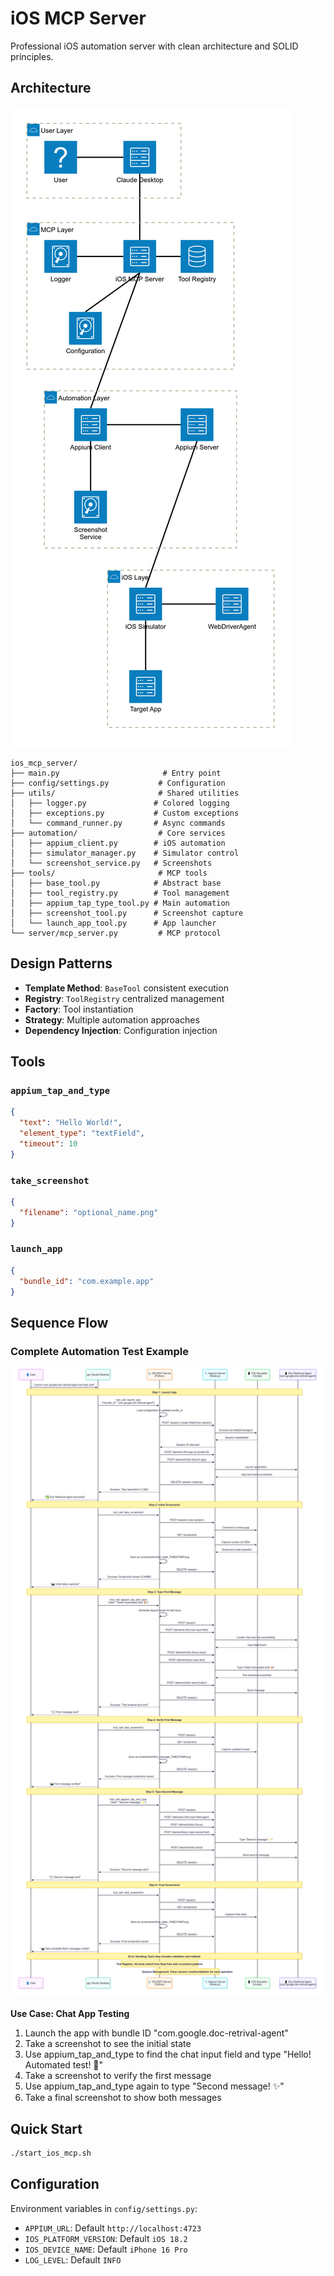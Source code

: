 # iOS MCP Server

Professional iOS automation server with clean architecture and SOLID principles.

## Architecture

![Architecture Diagram](../archDiagram.png)

```
ios_mcp_server/
├── main.py                       # Entry point
├── config/settings.py           # Configuration
├── utils/                       # Shared utilities
│   ├── logger.py               # Colored logging
│   ├── exceptions.py           # Custom exceptions
│   └── command_runner.py       # Async commands
├── automation/                  # Core services
│   ├── appium_client.py        # iOS automation
│   ├── simulator_manager.py    # Simulator control
│   └── screenshot_service.py   # Screenshots
├── tools/                       # MCP tools
│   ├── base_tool.py            # Abstract base
│   ├── tool_registry.py        # Tool management
│   ├── appium_tap_type_tool.py # Main automation
│   ├── screenshot_tool.py      # Screenshot capture
│   └── launch_app_tool.py      # App launcher
└── server/mcp_server.py         # MCP protocol
```

## Design Patterns

- **Template Method**: `BaseTool` consistent execution
- **Registry**: `ToolRegistry` centralized management
- **Factory**: Tool instantiation
- **Strategy**: Multiple automation approaches
- **Dependency Injection**: Configuration injection

## Tools

### `appium_tap_and_type`
```json
{
  "text": "Hello World!",
  "element_type": "textField",
  "timeout": 10
}
```

### `take_screenshot`
```json
{
  "filename": "optional_name.png"
}
```

### `launch_app`
```json
{
  "bundle_id": "com.example.app"
}
```

## Sequence Flow

### Complete Automation Test Example

![Sequence Diagram](../sequenceDiagram.png)

**Use Case: Chat App Testing**
1. Launch the app with bundle ID "com.google.doc-retrival-agent"
2. Take a screenshot to see the initial state
3. Use appium_tap_and_type to find the chat input field and type "Hello! Automated test! 🎉"
4. Take a screenshot to verify the first message
5. Use appium_tap_and_type again to type "Second message! ✨"
6. Take a final screenshot to show both messages

## Quick Start

```bash
./start_ios_mcp.sh
```

## Configuration

Environment variables in `config/settings.py`:
- `APPIUM_URL`: Default `http://localhost:4723`
- `IOS_PLATFORM_VERSION`: Default `iOS 18.2`
- `IOS_DEVICE_NAME`: Default `iPhone 16 Pro`
- `LOG_LEVEL`: Default `INFO` 